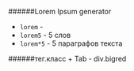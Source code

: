 

######Lorem Ipsum generator 
- `lorem` - 
- `lorem5` - 5 слов
- `lorem*5` - 5 параграфов текста 


######тег.класс + Tab - div.bigred 
